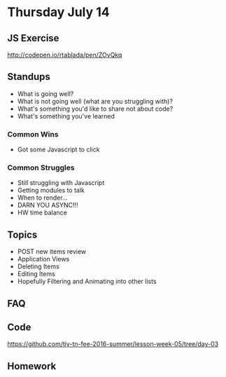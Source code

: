 # Thursday July 14

## JS Exercise

http://codepen.io/rtablada/pen/ZOvQkq

## Standups

* What is going well?
* What is not going well (what are you struggling with)?
* What's something you'd like to share not about code?
* What's something you've learned

### Common Wins

* Got some Javascript to click

### Common Struggles

* Still struggling with Javascript
* Getting modules to talk
* When to render...
* DARN YOU ASYNC!!!
* HW time balance

## Topics

* POST new items review
* Application Views
* Deleting Items
* Editing Items
* Hopefully Filtering and Animating into other lists

## FAQ

## Code

https://github.com/tiy-tn-fee-2016-summer/lesson-week-05/tree/day-03

## Homework
